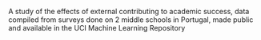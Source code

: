 


A study of the effects of external contributing to academic success, data compiled from surveys done on 2 middle schools in Portugal, made public and available in the UCI Machine Learning Repository
